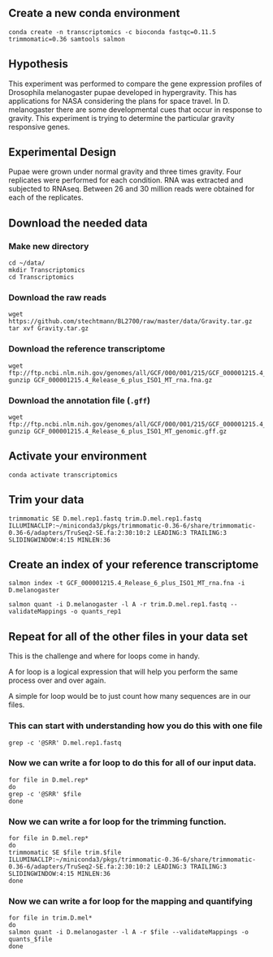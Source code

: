 ## Create a new conda environment
```{BASH}
conda create -n transcriptomics -c bioconda fastqc=0.11.5 trimmomatic=0.36 samtools salmon
```
## Hypothesis

This experiment was performed to compare the gene expression profiles of Drosophila melanogaster pupae developed in hypergravity.  This has applications for NASA considering the plans for space travel.  In D. melanogaster there are some developmental cues that occur in response to gravity.  This experiment is trying to determine the particular gravity responsive genes.

## Experimental Design

Pupae were grown under normal gravity and three times gravity.  Four replicates were performed for each condition.  RNA was extracted and subjected to RNAseq.  Between 26 and 30 million reads were obtained for each of the replicates.

## Download the needed data

### Make new directory

```{BASH}
cd ~/data/
mkdir Transcriptomics
cd Transcriptomics
```

### Download the raw reads
```{BASH}
wget https://github.com/stechtmann/BL2700/raw/master/data/Gravity.tar.gz
tar xvf Gravity.tar.gz
```

### Download the reference transcriptome
```{BASH}
wget ftp://ftp.ncbi.nlm.nih.gov/genomes/all/GCF/000/001/215/GCF_000001215.4_Release_6_plus_ISO1_MT/GCF_000001215.4_Release_6_plus_ISO1_MT_rna.fna.gz
gunzip GCF_000001215.4_Release_6_plus_ISO1_MT_rna.fna.gz
```

### Download the annotation file (`.gff`)
```{BASH}
wget ftp://ftp.ncbi.nlm.nih.gov/genomes/all/GCF/000/001/215/GCF_000001215.4_Release_6_plus_ISO1_MT/GCF_000001215.4_Release_6_plus_ISO1_MT_genomic.gff.gz
gunzip GCF_000001215.4_Release_6_plus_ISO1_MT_genomic.gff.gz
```

## Activate your environment
```{BASH}
conda activate transcriptomics
```

## Trim your data
```{BASH}
trimmomatic SE D.mel.rep1.fastq trim.D.mel.rep1.fastq ILLUMINACLIP:~/miniconda3/pkgs/trimmomatic-0.36-6/share/trimmomatic-0.36-6/adapters/TruSeq2-SE.fa:2:30:10:2 LEADING:3 TRAILING:3 SLIDINGWINDOW:4:15 MINLEN:36
```

##  Create an index of your reference transcriptome
```{BASH}
salmon index -t GCF_000001215.4_Release_6_plus_ISO1_MT_rna.fna -i D.melanogaster
```

```{BASH} 
salmon quant -i D.melanogaster -l A -r trim.D.mel.rep1.fastq --validateMappings -o quants_rep1
```

## Repeat for all of the other files in your data set

This is the challenge and where for loops come in handy.  

A for loop is a logical expression that will help you perform the same process over and over again.

A simple for loop would be to just count how many sequences are in our files.  

### This can start with understanding how you do this with one file

```{BASH}
grep -c '@SRR' D.mel.rep1.fastq
```

### Now we can write a for loop to do this for all of our input data.

```{BASH}
for file in D.mel.rep*
do
grep -c '@SRR' $file
done
```

### Now we can write a for loop for the trimming function.

```{BASH}
for file in D.mel.rep*
do
trimmomatic SE $file trim.$file ILLUMINACLIP:~/miniconda3/pkgs/trimmomatic-0.36-6/share/trimmomatic-0.36-6/adapters/TruSeq2-SE.fa:2:30:10:2 LEADING:3 TRAILING:3 SLIDINGWINDOW:4:15 MINLEN:36
done
```
### Now we can write a for loop for the mapping and quantifying
```{BASH}
for file in trim.D.mel*
do
salmon quant -i D.melanogaster -l A -r $file --validateMappings -o quants_$file
done
```
